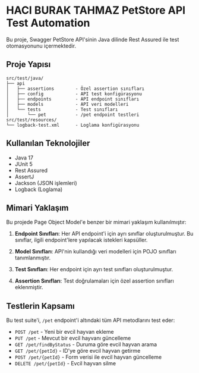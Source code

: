 # HACI BURAK TAHMAZ PetStore API Test Automation

Bu proje, Swagger PetStore API'sinin Java dilinde Rest Assured ile test otomasyonunu içermektedir.

## Proje Yapısı

```
src/test/java/
├── api
│   ├── assertions        - Özel assertion sınıfları
│   ├── config            - API test konfigürasyonu
│   ├── endpoints         - API endpoint sınıfları
│   ├── models            - API veri modelleri
│   └── tests             - Test sınıfları
│       └── pet           - /pet endpoint testleri
src/test/resources/
└── logback-test.xml      - Loglama konfigürasyonu
```

## Kullanılan Teknolojiler

- Java 17
- JUnit 5
- Rest Assured
- AssertJ
- Jackson (JSON işlemleri)
- Logback (Loglama)

## Mimari Yaklaşım

Bu projede Page Object Model'e benzer bir mimari yaklaşım kullanılmıştır:

1. **Endpoint Sınıfları**: Her API endpoint'i için ayrı sınıflar oluşturulmuştur. Bu sınıflar, ilgili endpoint'lere yapılacak istekleri kapsüller.

2. **Model Sınıfları**: API'nin kullandığı veri modelleri için POJO sınıfları tanımlanmıştır.

3. **Test Sınıfları**: Her endpoint için ayrı test sınıfları oluşturulmuştur.

4. **Assertion Sınıfları**: Test doğrulamaları için özel assertion sınıfları eklenmiştir.


## Testlerin Kapsamı

Bu test suite'i, `/pet` endpoint'i altındaki tüm API metodlarını test eder:

- `POST /pet` - Yeni bir evcil hayvan ekleme
- `PUT /pet` - Mevcut bir evcil hayvanı güncelleme
- `GET /pet/findByStatus` - Duruma göre evcil hayvan arama
- `GET /pet/{petId}` - ID'ye göre evcil hayvan getirme
- `POST /pet/{petId}` - Form verisi ile evcil hayvan güncelleme
- `DELETE /pet/{petId}` - Evcil hayvan silme

